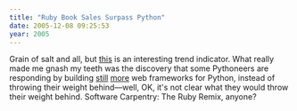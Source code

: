 ```yaml
---
title: "Ruby Book Sales Surpass Python"
date: 2005-12-08 09:25:53
year: 2005
---
```

<p>Grain of salt and all, but <a href="http://radar.oreilly.com/archives/2005/12/ruby_book_sales_surpass_python.html">this</a> is an interesting trend indicator.  What really made me gnash my teeth was the discovery that some Pythoneers are responding by building <a href="http://pylons.groovie.org/project">still</a> <a href="http://webpy.org">more</a> web frameworks for Python, instead of throwing their weight behind—well, OK, it's not clear what they would throw their weight behind.  Software Carpentry: The Ruby Remix, anyone?</p>
